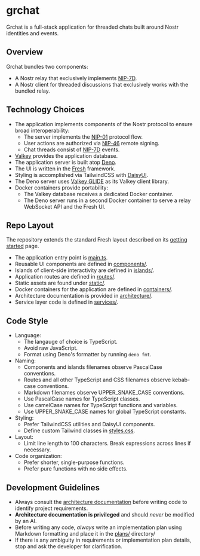 # grchat

Grchat is a full-stack application for threaded chats built around Nostr identities and events.

## Overview

Grchat bundles two components:

- A Nostr relay that exclusively implements [NIP-7D](https://github.com/nostr-protocol/nips/blob/master/7D.md).
- A Nostr client for threaded discussions that exclusively works with the bundled relay.

## Technology Choices

- The application implements components of the Nostr protocol to ensure broad interoperability:
  - The server implements the [NIP-01](https://github.com/nostr-protocol/nips/blob/master/01.md) protocol flow.
  - User actions are authorized via [NIP-46](https://github.com/nostr-protocol/nips/blob/master/46.md) remote signing.
  - Chat threads consist of [NIP-7D](https://github.com/nostr-protocol/nips/blob/master/7D.md) events.
- [Valkey](https://valkey.io/) provides the application database.
- The application server is built atop [Deno](https://docs.deno.com/runtime/).
- The UI is written in the [Fresh](https://fresh.deno.dev/docs/introduction) framework.
- Styling is accomplished via TailwindCSS with [DaisyUI](https://daisyui.com/docs/intro/).
- The Deno server uses [Valkey GLIDE](https://valkey.io/valkey-glide/) as its Valkey client library.
- Docker containers provide portability:
  - The Valkey database receives a dedicated Docker container.
  - The Deno server runs in a second Docker container to serve a relay WebSocket API and the Fresh UI.

## Repo Layout

The repository extends the standard Fresh layout described on its [getting started](https://fresh.deno.dev/docs/getting-started) page.

- The application entry point is [main.ts](./main.ts).
- Reusable UI components are defined in [components/](./components).
- Islands of client-side interactivity are defined in [islands/](./islands).
- Application routes are defined in [routes/](./routes).
- Static assets are found under [static/](./static).
- Docker containers for the application are defined in [containers/](./containers).
- Architecture documentation is provided in [architecture/](./architecture).
- Service layer code is defined in [services/](./services).

## Code Style

- Language:
  - The langauge of choice is TypeScript.
  - Avoid raw JavaScript.
  - Format using Deno's formatter by running `deno fmt`.
- Naming:
  - Components and islands filenames observe PascalCase conventions.
  - Routes and all other TypeScript and CSS filenames observe kebab-case conventions.
  - Markdown filenames observe UPPER_SNAKE_CASE conventions.
  - Use PascalCase names for TypeScript classes.
  - Use camelCase names for TypeScript functions and variables.
  - Use UPPER_SNAKE_CASE names for global TypeScript constants.
- Styling:
  - Prefer TailwindCSS utilities and DaisyUI components.
  - Define custom Tailwind classes in [styles.css](./assets/styles.css).
- Layout:
  - Limit line length to 100 characters. Break expressions across lines if necessary.
- Code organization:
  - Prefer shorter, single-purpose functions.
  - Prefer pure functions with no side effects.

## Development Guidelines

- Always consult the [architecture documentation](./architecture) before writing code to identify project requirements.
- **Architecture documentation is privileged** and should _never_ be modified by an AI.
- Before writing any code, _always_ write an implementation plan using Markdown formatting and place it in the [plans/](./plans) directory/
- If there is any ambiguity in requirements or implementation plan details, stop and ask the developer for clarification.
